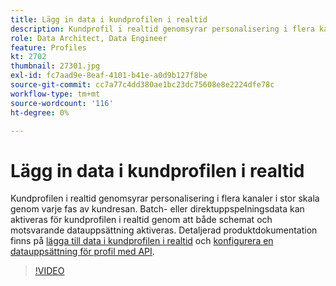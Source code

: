 ```yaml
---
title: Lägg in data i kundprofilen i realtid
description: Kundprofil i realtid genomsyrar personalisering i flera kanaler i stor skala genom varje fas av kundresan. Batch- eller direktuppspelningsdata kan aktiveras för kundprofilen i realtid genom att både schemat och motsvarande datauppsättning aktiveras.
role: Data Architect, Data Engineer
feature: Profiles
kt: 2702
thumbnail: 27301.jpg
exl-id: fc7aad9e-8eaf-4101-b41e-a0d9b127f8be
source-git-commit: cc7a77c4dd380ae1bc23dc75608e8e2224dfe78c
workflow-type: tm+mt
source-wordcount: '116'
ht-degree: 0%

---
```


# Lägg in data i kundprofilen i realtid

Kundprofilen i realtid genomsyrar personalisering i flera kanaler i stor skala genom varje fas av kundresan. Batch- eller direktuppspelningsdata kan aktiveras för kundprofilen i realtid genom att både schemat och motsvarande datauppsättning aktiveras. Detaljerad produktdokumentation finns på [lägga till data i kundprofilen i realtid](https://experienceleague.adobe.com/docs/experience-platform/profile/tutorials/add-profile-data.html) och [konfigurera en datauppsättning för profil med API](https://experienceleague.adobe.com/docs/experience-platform/profile/tutorials/dataset-configuration.html).

>[!VIDEO](https://video.tv.adobe.com/v/27301?quality=12&learn=on)
